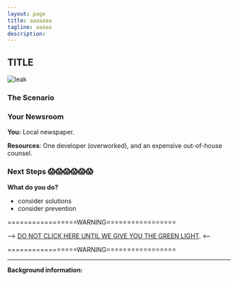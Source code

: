 ```yaml
---
layout: page
title: aaaaaaa
tagline: aaaaa
description:
---
```



## TITLE


![leak](https://media.giphy.com/media/JGunlb6LbQlz2/giphy.gif)

### The Scenario



### Your Newsroom

**You:** Local newspaper.

**Resources**:  One developer (overworked), and an expensive out-of-house counsel.

### Next Steps 😱😱😱😱😱😱

**What do you do?**
 + consider solutions
 + consider prevention


=================WARNING=================

--> [DO NOT CLICK HERE UNTIL WE GIVE YOU THE GREEN LIGHT](https://github.com/laurenbenichou/SRCCON-2017-scenarios/blob/master/scenarios/additional/LINKLINK.md). <--

=================WARNING=================

---

**Background information:**
